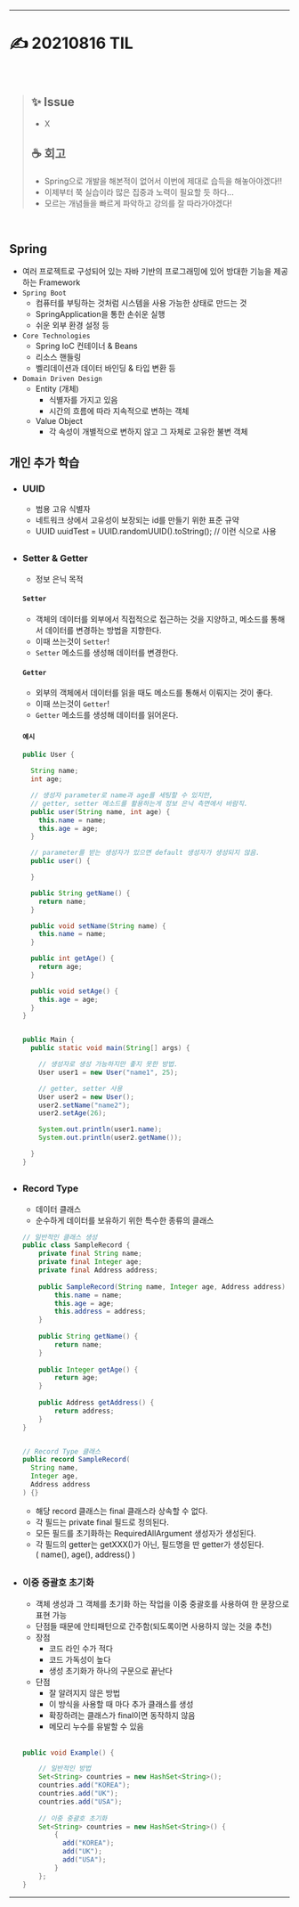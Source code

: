 ___
# ✍ 20210816 TIL

<br>

> ## ✨ Issue
> - X
> 
> ## ☕ 회고
> - Spring으로 개발을 해본적이 없어서 이번에 제대로 습득을 해놓아야겠다!!
> - 이제부터 쭉 실습이라 많은 집중과 노력이 필요할 듯 하다...
> - 모르는 개념들을 빠르게 파악하고 강의를 잘 따라가야겠다!

<br>

## Spring
- 여러 프로젝트로 구성되어 있는 자바 기반의 프로그래밍에 있어 방대한 기능을 제공하는 Framework
- `Spring Boot`
  - 컴퓨터를 부팅하는 것처럼 시스템을 사용 가능한 상태로 만드는 것
  - SpringApplication을 통한 손쉬운 실행
  - 쉬운 외부 환경 설정 등
- `Core Technologies`
  - Spring IoC 컨테이너 & Beans
  - 리소스 핸들링
  - 벨리데이션과 데이터 바인딩 & 타입 변환 등
- `Domain Driven Design`
  - Entity (개체)
    - 식별자를 가지고 있음
    - 시간의 흐름에 따라 지속적으로 변하는 객체
  - Value Object
    - 각 속성이 개별적으로 변하지 않고 그 자체로 고유한 불변 객체
##

## 개인 추가 학습
- ### UUID
  - 범용 고유 식별자
  - 네트워크 상에서 고유성이 보장되는 id를 만들기 위한 표준 규약
  - UUID uuidTest = UUID.randomUUID().toString(); // 이런 식으로 사용
##
- ### Setter & Getter
  - 정보 은닉 목적
  #### `Setter`
  - 객체의 데이터를 외부에서 직접적으로 접근하는 것을 지양하고, 메소드를 통해서 데이터를 변경하는 방법을 지향한다.
  - 이때 쓰는것이 `Setter`!
  - `Setter` 메소드를 생성해 데이터를 변경한다.
  #### `Getter`
  - 외부의 객체에서 데이터를 읽을 때도 메소드를 통해서 이뤄지는 것이 좋다.
  - 이때 쓰는것이 `Getter`!
  - `Getter` 메소드를 생성해 데이터를 읽어온다.
  #### `예시`
  ```java
  public User {

    String name;
    int age;

    // 생성자 parameter로 name과 age를 세팅할 수 있지만,
    // getter, setter 메소드를 활용하는게 정보 은닉 측면에서 바람직.
    public user(String name, int age) {
      this.name = name;
      this.age = age;
    }

    // parameter를 받는 생성자가 있으면 default 생성자가 생성되지 않음.
    public user() {

    }

    public String getName() {
      return name;
    }

    public void setName(String name) {
      this.name = name;
    }

    public int getAge() {
      return age;
    }

    public void setAge() {
      this.age = age;
    }
  }


  public Main {
    public static void main(String[] args) {

      // 생성자로 생성 가능하지만 좋지 못한 방법.
      User user1 = new User("name1", 25);

      // getter, setter 사용
      User user2 = new User();
      user2.setName("name2");
      user2.setAge(26);

      System.out.println(user1.name);
      System.out.println(user2.getName());

    }
  }
  ```
##
- ### Record Type
  - 데이터 클래스
  - 순수하게 데이터를 보유하기 위한 특수한 종류의 클래스
  ```java
  // 일반적인 클래스 생성
  public class SampleRecord {
      private final String name;
      private final Integer age;
      private final Address address;
    
      public SampleRecord(String name, Integer age, Address address) {
          this.name = name;
          this.age = age;
          this.address = address;
      }
    
      public String getName() {
          return name;
      }
    
      public Integer getAge() {
          return age;
      }
    
      public Address getAddress() {
          return address;
      }
  }


  // Record Type 클래스
  public record SampleRecord(
    String name,
    Integer age,
    Address address
  ) {}
  ```
  - 해당 record 클래스는 final 클래스라 상속할 수 없다.
  - 각 필드는 private final 필드로 정의된다.
  - 모든 필드를 초기화하는 RequiredAllArgument 생성자가 생성된다.
  - 각 필드의 getter는 getXXX()가 아닌, 필드명을 딴 getter가 생성된다.  
    ( name(), age(), address() )
##

- ### 이중 중괄호 초기화
  - 객체 생성과 그 객체를 초기화 하는 작업을 이중 중괄호를 사용하여 한 문장으로 표현 가능
  - 단점들 때문에 안티패턴으로 간주함(되도록이면 사용하지 않는 것을 추천)
  - 장점
    - 코드 라인 수가 적다
    - 코드 가독성이 높다
    - 생성 초기화가 하나의 구문으로 끝난다
  - 단점
    - 잘 알려지지 않은 방법
    - 이 방식을 사용할 때 마다 추가 클래스를 생성
    - 확장하려는 클래스가 final이면 동작하지 않음
    - 메모리 누수를 유발할 수 있음
    <br/>
  ```java
  public void Example() {

      // 일반적인 방법
      Set<String> countries = new HashSet<String>();                
      countries.add("KOREA");
      countries.add("UK");
      countries.add("USA");
    
      // 이중 중괄호 초기화
      Set<String> countries = new HashSet<String>() {
          {
            add("KOREA");
            add("UK");
            add("USA");
          }
      };
  }
  ```
___